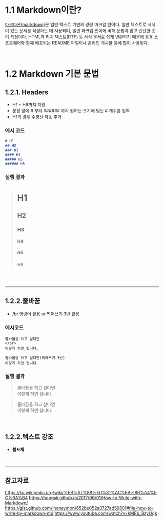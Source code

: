 # 1.1 Markdown이란?
[마크다운(markdown)](https://ko.wikipedia.org/wiki/%EB%A7%88%ED%81%AC%EB%8B%A4%EC%9A%B4)은 일반 텍스트 기반의 경량 마크업 언어다. 일반 텍스트로 서식이 있는 문서를 작성하는 데 사용되며, 일반 마크업 언어에 비해 문법이 쉽고 간단한 것이 특징이다. HTML과 리치 텍스트(RTF) 등 서식 문서로 쉽게 변환되기 때문에 응용 소프트웨어와 함께 배포되는 README 파일이나 온라인 게시물 등에 많이 사용된다.

</br>

# 1.2 Markdown 기본 문법
## **1.2.1. Headers**
- H1 ~ H6까지 지원
- 문장 앞에 # 부터 ###### 까지 원하는 크기에 맞는 # 개수를 입력
- H1의 경우 수평선 자동 추가

### **예시 코드**
```md
# H1
## H2
### H3
#### H4
##### H5
###### H6
```

### **실행 결과**
> # H1
> ## H2
> ### H3
> #### H4
> ##### H5
> ###### H6

</br>

***
## **1.2.2.줄바꿈**
- /br 명령어 활용 or 띄어쓰기 3번 활용

### **예시코드**
```
줄바꿈을 하고 싶다면 
</br>
이렇게 하면 됩니다.
```
```
줄바꿈을 하고 싶다면(띄어쓰기 3번)   
이렇게 하면 됩니다.
```
### **실행 결과**
>줄바꿈을 하고 싶다면 
></br>
>이렇게 하면 됩니다.

>줄바꿈을 하고 싶다면   
>이렇게 하면 됩니다.

</br>

## **1.2.2.텍스트 강조**
- **볼드체**


</br>

***
## **참고자료**

https://ko.wikipedia.org/wiki/%EB%A7%88%ED%81%AC%EB%8B%A4%EC%9A%B4
https://hongsii.github.io/2017/06/01/How-to-Write-with-Markdown/
https://gist.github.com/ihoneymon/652be052a0727ad59601#file-how-to-write-by-markdown-md
https://www.youtube.com/watch?v=kMEb_BzyUqk
